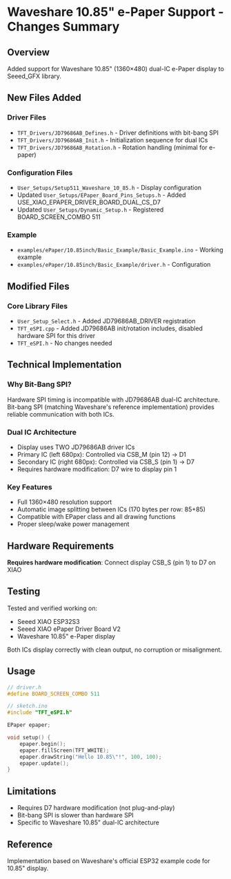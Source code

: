 # Waveshare 10.85" e-Paper Support - Changes Summary

## Overview
Added support for Waveshare 10.85" (1360×480) dual-IC e-Paper display to Seeed_GFX library.

## New Files Added

### Driver Files
- `TFT_Drivers/JD79686AB_Defines.h` - Driver definitions with bit-bang SPI
- `TFT_Drivers/JD79686AB_Init.h` - Initialization sequence for dual ICs
- `TFT_Drivers/JD79686AB_Rotation.h` - Rotation handling (minimal for e-paper)

### Configuration Files
- `User_Setups/Setup511_Waveshare_10_85.h` - Display configuration
- Updated `User_Setups/EPaper_Board_Pins_Setups.h` - Added USE_XIAO_EPAPER_DRIVER_BOARD_DUAL_CS_D7
- Updated `User_Setups/Dynamic_Setup.h` - Registered BOARD_SCREEN_COMBO 511

### Example
- `examples/ePaper/10.85inch/Basic_Example/Basic_Example.ino` - Working example
- `examples/ePaper/10.85inch/Basic_Example/driver.h` - Configuration

## Modified Files

### Core Library Files
- `User_Setup_Select.h` - Added JD79686AB_DRIVER registration
- `TFT_eSPI.cpp` - Added JD79686AB init/rotation includes, disabled hardware SPI for this driver
- `TFT_eSPI.h` - No changes needed

## Technical Implementation

### Why Bit-Bang SPI?
Hardware SPI timing is incompatible with JD79686AB dual-IC architecture. Bit-bang SPI (matching Waveshare's reference implementation) provides reliable communication with both ICs.

### Dual IC Architecture
- Display uses TWO JD79686AB driver ICs
- Primary IC (left 680px): Controlled via CSB_M (pin 12) → D1
- Secondary IC (right 680px): Controlled via CSB_S (pin 1) → D7
- Requires hardware modification: D7 wire to display pin 1

### Key Features
- Full 1360×480 resolution support
- Automatic image splitting between ICs (170 bytes per row: 85+85)
- Compatible with EPaper class and all drawing functions
- Proper sleep/wake power management

## Hardware Requirements

**Requires hardware modification**: Connect display CSB_S (pin 1) to D7 on XIAO

## Testing

Tested and verified working on:
- Seeed XIAO ESP32S3
- Seeed XIAO ePaper Driver Board V2
- Waveshare 10.85" e-Paper display

Both ICs display correctly with clean output, no corruption or misalignment.

## Usage

```cpp
// driver.h
#define BOARD_SCREEN_COMBO 511

// sketch.ino
#include "TFT_eSPI.h"

EPaper epaper;

void setup() {
    epaper.begin();
    epaper.fillScreen(TFT_WHITE);
    epaper.drawString("Hello 10.85\"!", 100, 100);
    epaper.update();
}
```

## Limitations

- Requires D7 hardware modification (not plug-and-play)
- Bit-bang SPI is slower than hardware SPI
- Specific to Waveshare 10.85" dual-IC architecture

## Reference

Implementation based on Waveshare's official ESP32 example code for 10.85" display.
